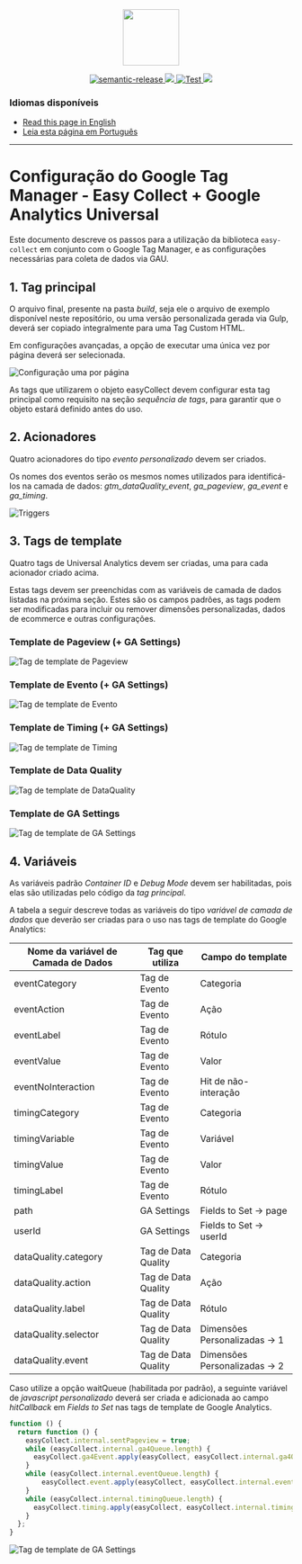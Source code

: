 <div align="center">
<img src="https://raw.githubusercontent.com/DP6/templates-centro-de-inovacoes/main/public/images/centro_de_inovacao_dp6.png" height="100px" />
</div>

<p align="center">
  <a href="#badge">
    <img alt="semantic-release" src="https://img.shields.io/badge/%20%20%F0%9F%93%A6%F0%9F%9A%80-semantic--release-e10079.svg">
  </a>
  <a href="https://codecov.io/gh/DP6/easy-collect">
    <img src="https://codecov.io/gh/DP6/easy-collect/branch/master/graph/badge.svg?token=GAQ88UQJQN"/>
  </a>
  <a href="#badge">
    <img alt="Test" src="https://github.com/dp6/easy-collect/actions/workflows/test.yml/badge.svg">
  </a>
  <a href="https://www.codacy.com/gh/DP6/easy-collect/dashboard?utm_source=github.com&amp;utm_medium=referral&amp;utm_content=DP6/easy-collect&amp;utm_campaign=Badge_Grade">
    <img src="https://app.codacy.com/project/badge/Grade/741dc3805af14444b9e6b4cb9b4269f4"/>
  </a>
</p>

### Idiomas disponíveis

- [Read this page in English](https://github.com/DP6/easy-collect/blob/master/documentations/docs/en/gtm-config-gau.md)
- [Leia esta página em Português](https://github.com/DP6/easy-collect/blob/master/documentations/docs/pt/gtm-config-gau.md)

---

# Configuração do Google Tag Manager - Easy Collect + Google Analytics Universal

Este documento descreve os passos para a utilização da biblioteca `easy-collect` em conjunto com o Google Tag Manager, e as configurações necessárias para coleta de dados via GAU.

## 1. Tag principal

O arquivo final, presente na pasta _build_, seja ele o arquivo de exemplo disponível neste repositório, ou uma versão personalizada gerada via Gulp, deverá ser copiado integralmente para uma Tag Custom HTML.

Em configurações avançadas, a opção de executar uma única vez por página deverá ser selecionada.

![Configuração uma por página](/documentations/images/once_per_page.png)

As tags que utilizarem o objeto easyCollect devem configurar esta tag principal como requisito na seção _sequência de tags_, para garantir que o objeto estará definido antes do uso.

## 2. Acionadores

Quatro acionadores do tipo _evento personalizado_ devem ser criados.

Os nomes dos eventos serão os mesmos nomes utilizados para identificá-los na camada de dados: _gtm_dataQuality_event_, _ga_pageview_, _ga_event_ e _ga_timing_.

![Triggers](/documentations/images/event_name.png)

## 3. Tags de template

Quatro tags de Universal Analytics devem ser criadas, uma para cada acionador criado acima.

Estas tags devem ser preenchidas com as variáveis de camada de dados listadas na próxima seção. Estes são os campos padrões, as tags podem ser modificadas para incluir ou remover dimensões personalizadas, dados de ecommerce e outras configurações.

### Template de Pageview (+ GA Settings)

![Tag de template de Pageview](/documentations/images/tag_pageview.png)

### Template de Evento (+ GA Settings)

![Tag de template de Evento](/documentations/images/tag_event.png)

### Template de Timing (+ GA Settings)

![Tag de template de Timing](/documentations/images/tag_timing.png)

### Template de Data Quality

![Tag de template de DataQuality](/documentations/images/tag_dataquality.png)

### Template de GA Settings

![Tag de template de GA Settings](/documentations/images/var_gasettings.png)

## 4. Variáveis

As variáveis padrão _Container ID_ e _Debug Mode_ devem ser habilitadas, pois elas são utilizadas pelo código da _tag principal_.

A tabela a seguir descreve todas as variáveis do tipo _variável de camada de dados_ que deverão ser criadas para o uso nas tags de template do Google Analytics:

| Nome da variável de Camada de Dados | Tag que utiliza     | Campo do template             |
| ----------------------------------- | ------------------- | ----------------------------- |
| eventCategory                       | Tag de Evento       | Categoria                     |
| eventAction                         | Tag de Evento       | Ação                          |
| eventLabel                          | Tag de Evento       | Rótulo                        |
| eventValue                          | Tag de Evento       | Valor                         |
| eventNoInteraction                  | Tag de Evento       | Hit de não-interação          |
| timingCategory                      | Tag de Evento       | Categoria                     |
| timingVariable                      | Tag de Evento       | Variável                      |
| timingValue                         | Tag de Evento       | Valor                         |
| timingLabel                         | Tag de Evento       | Rótulo                        |
| path                                | GA Settings         | Fields to Set -> page         |
| userId                              | GA Settings         | Fields to Set -> userId       |
| dataQuality.category                | Tag de Data Quality | Categoria                     |
| dataQuality.action                  | Tag de Data Quality | Ação                          |
| dataQuality.label                   | Tag de Data Quality | Rótulo                        |
| dataQuality.selector                | Tag de Data Quality | Dimensões Personalizadas -> 1 |
| dataQuality.event                   | Tag de Data Quality | Dimensões Personalizadas -> 2 |

Caso utilize a opção waitQueue (habilitada por padrão), a seguinte variável de _javascript personalizado_ deverá ser criada e adicionada ao campo _hitCallback_ em _Fields to Set_ nas tags de template de Google Analytics.

```javascript
function () {
  return function () {
    easyCollect.internal.sentPageview = true;
    while (easyCollect.internal.ga4Queue.length) {
      easyCollect.ga4Event.apply(easyCollect, easyCollect.internal.ga4Queue.shift());
    }
    while (easyCollect.internal.eventQueue.length) {
        easyCollect.event.apply(easyCollect, easyCollect.internal.eventQueue.shift());
    }
    while (easyCollect.internal.timingQueue.length) {
      easyCollect.timing.apply(easyCollect, easyCollect.internal.timingQueue.shift());
    }
  };
}
```

![Tag de template de GA Settings](/documentations/images/hit_callback.png)